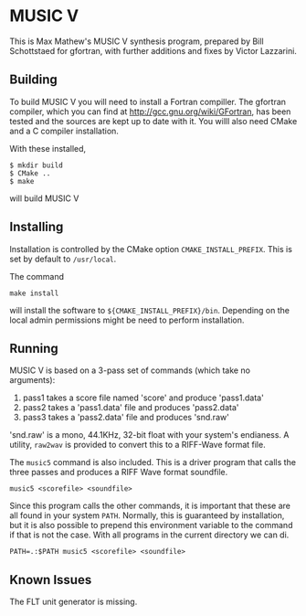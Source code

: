 MUSIC V
=================

This is Max Mathew's MUSIC V synthesis program, prepared by
Bill Schottstaed for gfortran, with further 
additions and fixes by Victor Lazzarini.

Building
------

To build MUSIC V you will need to install a Fortran compiller. The
gfortran compiler, which you can find at
http://gcc.gnu.org/wiki/GFortran, has been tested and the sources
are kept up to date with it. You willl also need CMake and a C
compiler installation.

With these installed,

```
$ mkdir build
$ CMake ..
$ make
```

will build MUSIC V

Installing
--------

Installation is controlled by the CMake option
`CMAKE_INSTALL_PREFIX`. This is set by default to `/usr/local`.

The command

```
make install
```

will install the software to `${CMAKE_INSTALL_PREFIX}/bin`. Depending
on the local admin permissions might be need to perform installation.


Running
--------

MUSIC V is based on a 3-pass set of commands (which take no arguments):

1. pass1  takes a score file named 'score' and produce 'pass1.data'
2. pass2  takes a 'pass1.data' file and produces 'pass2.data'
3. pass3  takes a 'pass2.data' file and produces 'snd.raw'

'snd.raw' is a mono, 44.1KHz, 32-bit float with your system's
endianess. A utility, `raw2wav` is provided to convert this to a
RIFF-Wave format file.

The `music5` command is also included. This is a driver program that
calls the three passes and produces a RIFF Wave format
soundfile. 

```
music5 <scorefile> <soundfile>
```

Since this program calls the other commands, it is
important that these are all found in your system `PATH`. Normally,
this is guaranteed by installation, but it is also possible to prepend this
environment variable to the command if that is not the case. With
all programs in the current directory we can di.

```
PATH=.:$PATH music5 <scorefile> <soundfile>
```


Known Issues
------

The FLT unit generator is missing. 

